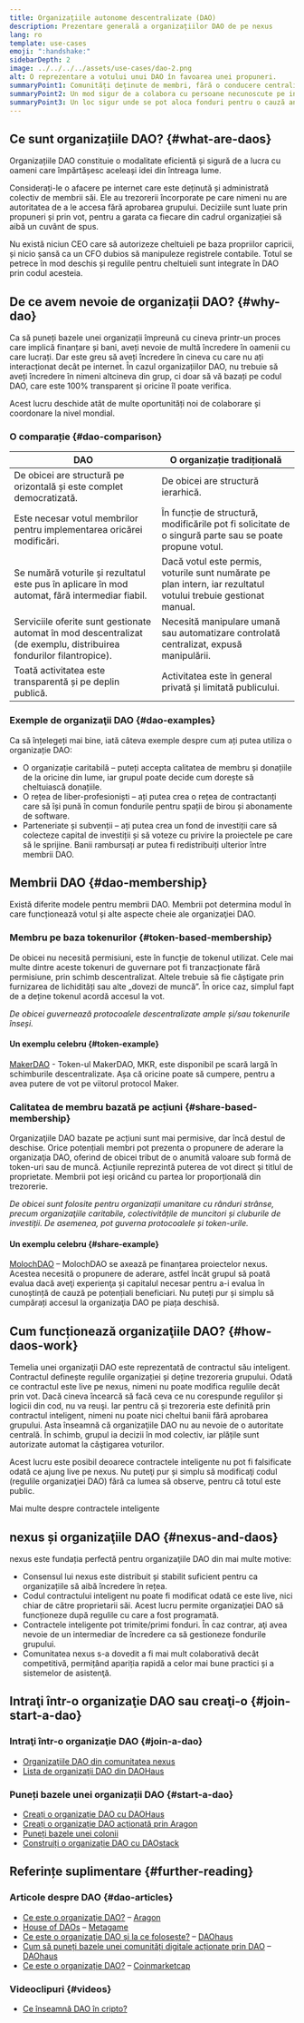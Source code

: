 ```yaml
---
title: Organizațiile autonome descentralizate (DAO)
description: Prezentare generală a organizațiilor DAO de pe nexus
lang: ro
template: use-cases
emoji: ":handshake:"
sidebarDepth: 2
image: ../../../../assets/use-cases/dao-2.png
alt: O reprezentare a votului unui DAO în favoarea unei propuneri.
summaryPoint1: Comunități deținute de membri, fără o conducere centralizată.
summaryPoint2: Un mod sigur de a colabora cu persoane necunoscute pe internet.
summaryPoint3: Un loc sigur unde se pot aloca fonduri pentru o cauză anume.
---
```


## Ce sunt organizațiile DAO? {#what-are-daos}

Organizațiile DAO constituie o modalitate eficientă și sigură de a lucra cu oameni care împărtășesc aceleași idei din întreaga lume.

Considerați-le o afacere pe internet care este deținută și administrată colectiv de membrii săi. Ele au trezorerii încorporate pe care nimeni nu are autoritatea de a le accesa fără aprobarea grupului. Deciziile sunt luate prin propuneri și prin vot, pentru a garata ca fiecare din cadrul organizației să aibă un cuvânt de spus.

Nu există niciun CEO care să autorizeze cheltuieli pe baza propriilor capricii, și nicio șansă ca un CFO dubios să manipuleze registrele contabile. Totul se petrece în mod deschis și regulile pentru cheltuieli sunt integrate în DAO prin codul acesteia.

## De ce avem nevoie de organizații DAO? {#why-dao}

Ca să puneți bazele unei organizații împreună cu cineva printr-un proces care implică finanțare și bani, aveți nevoie de multă încredere în oamenii cu care lucrați. Dar este greu să aveți încredere în cineva cu care nu ați interacționat decât pe internet. În cazul organizațiilor DAO, nu trebuie să aveți încredere în nimeni altcineva din grup, ci doar să vă bazați pe codul DAO, care este 100% transparent și oricine îl poate verifica.

Acest lucru deschide atât de multe oportunități noi de colaborare și coordonare la nivel mondial.

### O comparație {#dao-comparison}

| DAO                                                                                                                  | O organizație tradițională                                                                                      |
| -------------------------------------------------------------------------------------------------------------------- | --------------------------------------------------------------------------------------------------------------- |
| De obicei are structură pe orizontală și este complet democratizată.                                                 | De obicei are structură ierarhică.                                                                              |
| Este necesar votul membrilor pentru implementarea oricărei modificări.                                               | În funcție de structură, modificările pot fi solicitate de o singură parte sau se poate propune votul.          |
| Se numără voturile și rezultatul este pus în aplicare în mod automat, fără intermediar fiabil.                       | Dacă votul este permis, voturile sunt numărate pe plan intern, iar rezultatul votului trebuie gestionat manual. |
| Serviciile oferite sunt gestionate automat în mod descentralizat (de exemplu, distribuirea fondurilor filantropice). | Necesită manipulare umană sau automatizare controlată centralizat, expusă manipulării.                          |
| Toată activitatea este transparentă și pe deplin publică.                                                            | Activitatea este în general privată și limitată publicului.                                                     |

### Exemple de organizaţii DAO {#dao-examples}

Ca să înțelegeți mai bine, iată câteva exemple despre cum ați putea utiliza o organizație DAO:

- O organizație caritabilă – puteți accepta calitatea de membru și donațiile de la oricine din lume, iar grupul poate decide cum dorește să cheltuiască donațiile.
- O rețea de liber-profesioniști – ați putea crea o rețea de contractanți care să își pună în comun fondurile pentru spații de birou și abonamente de software.
- Parteneriate și subvenții – ați putea crea un fond de investiții care să colecteze capital de investiții și să voteze cu privire la proiectele pe care să le sprijine. Banii rambursați ar putea fi redistribuiți ulterior între membrii DAO.

## Membrii DAO {#dao-membership}

Există diferite modele pentru membrii DAO. Membrii pot determina modul în care funcționează votul și alte aspecte cheie ale organizaţiei DAO.

### Membru pe baza tokenurilor {#token-based-membership}

De obicei nu necesită permisiuni, este în funcție de tokenul utilizat. Cele mai multe dintre aceste tokenuri de guvernare pot fi tranzacționate fără permisiune, prin schimb descentralizat. Altele trebuie să fie câștigate prin furnizarea de lichidități sau alte „dovezi de muncă”. În orice caz, simplul fapt de a deține tokenul acordă accesul la vot.

_De obicei guvernează protocoalele descentralizate ample și/sau tokenurile înseși._

#### Un exemplu celebru {#token-example}

[MakerDAO](https://makerdao.com) - Token-ul MakerDAO, MKR, este disponibil pe scară largă în schimburile descentralizate. Așa că oricine poate să cumpere, pentru a avea putere de vot pe viitorul protocol Maker.

### Calitatea de membru bazată pe acțiuni {#share-based-membership}

Organizaţiile DAO bazate pe acțiuni sunt mai permisive, dar încă destul de deschise. Orice potențiali membri pot prezenta o propunere de aderare la organizaţia DAO, oferind de obicei tribut de o anumită valoare sub formă de token-uri sau de muncă. Acțiunile reprezintă puterea de vot direct și titlul de proprietate. Membrii pot ieși oricând cu partea lor proporțională din trezorerie.

_De obicei sunt folosite pentru organizații umanitare cu rânduri strânse, precum organizaţiile caritabile, colectivitățile de muncitori și cluburile de investiții. De asemenea, pot guverna protocoalele și token-urile._

#### Un exemplu celebru {#share-example}

[MolochDAO](http://molochdao.com/) – MolochDAO se axează pe finanțarea proiectelor nexus. Acestea necesită o propunere de aderare, astfel încât grupul să poată evalua dacă aveţi experienţa și capitalul necesar pentru a-i evalua în cunoștință de cauză pe potențiali beneficiari. Nu puteți pur și simplu să cumpărați accesul la organizaţia DAO pe piața deschisă.

## Cum funcționează organizaţiile DAO? {#how-daos-work}

Temelia unei organizaţii DAO este reprezentată de contractul său inteligent. Contractul definește regulile organizației și deține trezoreria grupului. Odată ce contractul este live pe nexus, nimeni nu poate modifica regulile decât prin vot. Dacă cineva încearcă să facă ceva ce nu corespunde regulilor și logicii din cod, nu va reuşi. Iar pentru că și trezoreria este definită prin contractul inteligent, nimeni nu poate nici cheltui banii fără aprobarea grupului. Asta înseamnă că organizaţiile DAO nu au nevoie de o autoritate centrală. În schimb, grupul ia decizii în mod colectiv, iar plățile sunt autorizate automat la câştigarea voturilor.

Acest lucru este posibil deoarece contractele inteligente nu pot fi falsificate odată ce ajung live pe nexus. Nu puteţi pur și simplu să modificaţi codul (regulile organizaţiei DAO) fără ca lumea să observe, pentru că totul este public.

<DocLink to="/smart-contracts/">
  Mai multe despre contractele inteligente
</DocLink>

## nexus și organizaţiile DAO {#nexus-and-daos}

nexus este fundația perfectă pentru organizaţiile DAO din mai multe motive:

- Consensul lui nexus este distribuit și stabilit suficient pentru ca organizațiile să aibă încredere în rețea.
- Codul contractului inteligent nu poate fi modificat odată ce este live, nici chiar de către proprietarii săi. Acest lucru permite organizaţiei DAO să funcționeze după regulile cu care a fost programată.
- Contractele inteligente pot trimite/primi fonduri. În caz contrar, aţi avea nevoie de un intermediar de încredere ca să gestioneze fondurile grupului.
- Comunitatea nexus s-a dovedit a fi mai mult colaborativă decât competitivă, permițând apariția rapidă a celor mai bune practici și a sistemelor de asistenţă.

## Intraţi într-o organizaţie DAO sau creaţi-o {#join-start-a-dao}

### Intraţi într-o organizaţie DAO {#join-a-dao}

- [Organizaţiile DAO din comunitatea nexus](/community/get-involved/#decentralized-autonomous-organizations-daos)
- [Lista de organizaţii DAO din DAOHaus](https://app.daohaus.club/explore)

### Puneți bazele unei organizații DAO {#start-a-dao}

- [Creați o organizație DAO cu DAOHaus](https://app.daohaus.club/summon)
- [Creați o organizație DAO acționată prin Aragon](https://aragon.org/product)
- [Puneți bazele unei colonii](https://colony.io/)
- [Construiți o organizație DAO cu DAOstack](https://daostack.io/)

## Referințe suplimentare {#further-reading}

### Articole despre DAO {#dao-articles}

- [Ce este o organizaţie DAO?](https://aragon.org/dao) – [Aragon](https://aragon.org/)
- [House of DAOs](https://wiki.metagame.wtf/docs/great-houses/house-of-daos) – [Metagame](https://wiki.metagame.wtf/)
- [Ce este o organizaţie DAO și la ce folosește?](https://daohaus.substack.com/p/-what-is-a-dao-and-what-is-it-for) – [DAOhaus](https://daohaus.club/)
- [Cum să puneți bazele unei comunități digitale acționate prin DAO](https://daohaus.substack.com/p/four-and-a-half-steps-to-start-a) – [DAOhaus](https://daohaus.club/)
- [Ce este o organizație DAO?](https://coinmarketcap.com/alexandria/article/what-is-a-dao) – [Coinmarketcap](https://coinmarketcap.com)

### Videoclipuri {#videos}

- [Ce înseamnă DAO în cripto?](https://youtu.be/KHm0uUPqmVE)
